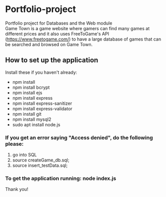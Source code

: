# Portfolio-project
Portfolio project for Databases and the Web module  
Game Town is a game website where gamers can find many games at different prices and it also uses FreeToGame's API (https://www.freetogame.com/) to have a large database of games that can be searched and browsed on Game Town.  

## How to set up the application
Install these if you haven't already:
- npm install
- npm install bcrypt
- npm install ejs
- npm install express
- npm install express-sanitizer
- npm install express-validator
- npm install git
- npm install mysql2
- sudo apt install node.js

### If you get an error saying "Access denied", do the following please:
1. go into SQL
2. source createGame_db.sql;
3. source insert_testData.sql;

### To get the application running: node index.js 

Thank you!
